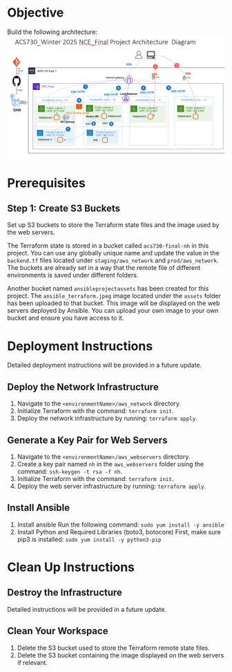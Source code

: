 # Objective
Build the following architecture:
![Topology](topology.png)

# Prerequisites
## Step 1: Create S3 Buckets
Set up S3 buckets to store the Terraform state files and the image used by the web servers.

The Terraform state is stored in a bucket called `acs730-final-nh` in this project. You can use any globally unique name and update the value in the `backend.tf` files located under `staging/aws_network` and `prod/aws_network`. The buckets are already set in a way that the remote file of different environments is saved under different folders.

Another bucket named `ansibleprojectassets` has been created for this project. The `ansible_terraform.jpeg` image located under the `assets` folder has been uploaded to that bucket. This image will be displayed on the web servers deployed by Ansible. You can upload your own image to your own bucket and ensure you have access to it.

# Deployment Instructions
Detailed deployment instructions will be provided in a future update.

## Deploy the Network Infrastructure
1. Navigate to the `<environmentName>/aws_network` directory.
2. Initialize Terraform with the command: `terraform init`.
3. Deploy the network infrastructure by running: `terraform apply`.

## Generate a Key Pair for Web Servers
1. Navigate to the `<environmentName>/aws_webservers` directory.
2. Create a key pair named `nh` in the `aws_webservers` folder using the command: `ssh-keygen -t rsa -f nh`.
3. Initialize Terraform with the command: `terraform init`.
4. Deploy the web server infrastructure by running: `terraform apply`.

## Install Ansible
1. Install ansible
Run the following command:
`sudo yum install -y ansible`
2. Install Python and Required Libraries (boto3, botocore)
First, make sure pip3 is installed:
`sudo yum install -y python3-pip`

# Clean Up Instructions
## Destroy the Infrastructure
Detailed instructions will be provided in a future update.

## Clean Your Workspace
1. Delete the S3 bucket used to store the Terraform remote state files.
2. Delete the S3 bucket containing the image displayed on the web servers if relevant.
